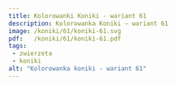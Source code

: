 ```yaml
---
title: Kolorowanki Koniki - wariant 61
description: Kolorowanka Koniki – wariant 61
image: /koniki/61/koniki-61.svg
pdf:   /koniki/61/koniki-61.pdf
tags:
 - zwierzeta
 - koniki
alt: "Kolorowanka koniki - wariant 61"
---
```


